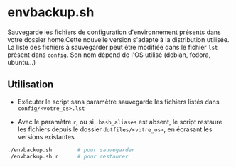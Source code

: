 # envbackup.sh

Sauvegarde les fichiers de configuration d'environnement présents dans votre
dossier home.Cette nouvelle version s'adapte à la distribution utilisée.
La liste des fichiers à sauvegarder peut être modifiée dans le fichier `lst`
présent dans `config`. Son nom dépend de l'OS utilisé (debian, fedora, ubuntu...)

## Utilisation

- Exécuter le script sans paramètre sauvegarde les fichiers listés dans `config/<votre_os>.lst`

- Avec le paramètre `r`, ou si `.bash_aliases` est absent, le script restaure
les fichiers depuis le dossier `dotfiles/<votre_os>`, en écrasant les versions existantes

```bash
./envbackup.sh        # pour sauvegarder
./envbackup.sh r      # pour restaurer
```
